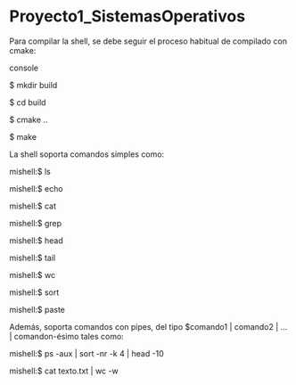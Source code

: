 # Proyecto1_SistemasOperativos

Para compilar la shell, se debe seguir el proceso habitual de compilado con cmake:

console 

$ mkdir build

$ cd build

$ cmake ..

$ make

La shell soporta comandos simples como:

mishell:$ ls

mishell:$ echo

mishell:$ cat

mishell:$ grep

mishell:$ head

mishell:$ tail

mishell:$ wc

mishell:$ sort

mishell:$ paste

Además, soporta comandos con pipes, del tipo $comando1 | comando2 | ... | comandon-ésimo tales como:

mishell:$ ps -aux | sort -nr -k 4 | head -10

mishell:$ cat texto.txt | wc -w
